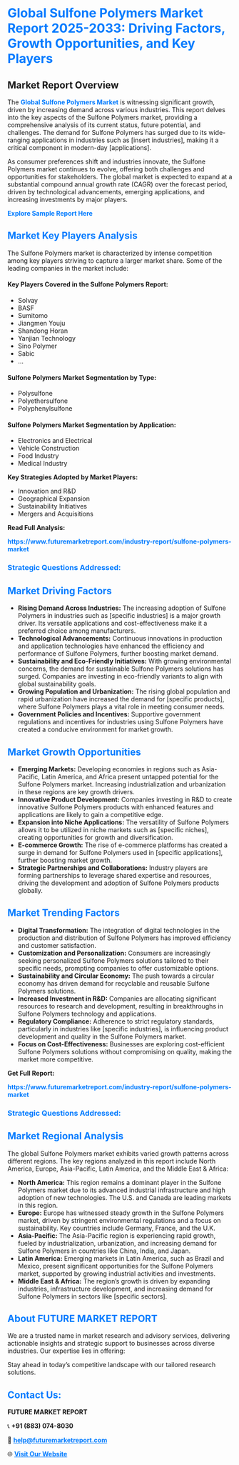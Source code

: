 <h1 style="color: #007BFF;">Global Sulfone Polymers Market Report 2025-2033: Driving Factors, Growth Opportunities, and Key Players</h1>

<section id="overview">
<h2>Market Report Overview</h2>
<p>The <a href="https://www.futuremarketreport.com/industry-report/sulfone-polymers-market" style="color: #007BFF; text-decoration: none;"><strong>Global Sulfone Polymers Market</strong></a> is witnessing significant growth, driven by increasing demand across various industries. This report delves into the key aspects of the Sulfone Polymers market, providing a comprehensive analysis of its current status, future potential, and challenges. The demand for Sulfone Polymers has surged due to its wide-ranging applications in industries such as [insert industries], making it a critical component in modern-day [applications].</p>
<p>As consumer preferences shift and industries innovate, the Sulfone Polymers market continues to evolve, offering both challenges and opportunities for stakeholders. The global market is expected to expand at a substantial compound annual growth rate (CAGR) over the forecast period, driven by technological advancements, emerging applications, and increasing investments by major players.</p>
</section>

<section id="overview">
<p><a href="https://www.futuremarketreport.com/request-sample/reportId=91059" style="color: #007BFF; text-decoration: none;"><strong>Explore Sample Report Here</strong></a></p>
</section>

<section id="key-players">
<h2 style="color: #007BFF;">Market Key Players Analysis</h2>
<p>The Sulfone Polymers market is characterized by intense competition among key players striving to capture a larger market share. Some of the leading companies in the market include:</p>
<h4>Key Players Covered in the Sulfone Polymers Report:</h4>
<ul><li>Solvay</li><li>BASF</li><li>Sumitomo</li><li>Jiangmen Youju</li><li>Shandong Horan</li><li>Yanjian Technology</li><li>Sino Polymer</li><li>Sabic</li><li>...</li></ul>
<h4>Sulfone Polymers Market Segmentation by Type:</h4>
<ul><li>Polysulfone</li><li>Polyethersulfone</li><li>Polyphenylsulfone</li></ul>

<h4>Sulfone Polymers Market Segmentation by Application:</h4>
<ul><li>Electronics and Electrical</li><li>Vehicle Construction</li><li>Food Industry</li><li>Medical Industry</li></ul>
<p><strong>Key Strategies Adopted by Market Players:</strong></p>
<ul>
<li>Innovation and R&D</li>
<li>Geographical Expansion</li>
<li>Sustainability Initiatives</li>
<li>Mergers and Acquisitions</li>
</ul>
</section>

<section>
<p><strong>Read Full Analysis: </strong></p><a href="https://www.futuremarketreport.com/industry-report/sulfone-polymers-market" style="color: #007BFF; text-decoration: none;"><strong>https://www.futuremarketreport.com/industry-report/sulfone-polymers-market</strong></a>
<h3 style="color: #007BFF;">Strategic Questions Addressed:</h3>
</section>

<section id="driving-factors">
<h2 style="color: #007BFF;">Market Driving Factors</h2>
<ul>
<li><strong>Rising Demand Across Industries:</strong> The increasing adoption of Sulfone Polymers in industries such as [specific industries] is a major growth driver. Its versatile applications and cost-effectiveness make it a preferred choice among manufacturers.</li>
<li><strong>Technological Advancements:</strong> Continuous innovations in production and application technologies have enhanced the efficiency and performance of Sulfone Polymers, further boosting market demand.</li>
<li><strong>Sustainability and Eco-Friendly Initiatives:</strong> With growing environmental concerns, the demand for sustainable Sulfone Polymers solutions has surged. Companies are investing in eco-friendly variants to align with global sustainability goals.</li>
<li><strong>Growing Population and Urbanization:</strong> The rising global population and rapid urbanization have increased the demand for [specific products], where Sulfone Polymers plays a vital role in meeting consumer needs.</li>
<li><strong>Government Policies and Incentives:</strong> Supportive government regulations and incentives for industries using Sulfone Polymers have created a conducive environment for market growth.</li>
</ul>
</section>

<section id="growth-opportunities">
<h2 style="color: #007BFF;">Market Growth Opportunities</h2>
<ul>
<li><strong>Emerging Markets:</strong> Developing economies in regions such as Asia-Pacific, Latin America, and Africa present untapped potential for the Sulfone Polymers market. Increasing industrialization and urbanization in these regions are key growth drivers.</li>
<li><strong>Innovative Product Development:</strong> Companies investing in R&D to create innovative Sulfone Polymers products with enhanced features and applications are likely to gain a competitive edge.</li>
<li><strong>Expansion into Niche Applications:</strong> The versatility of Sulfone Polymers allows it to be utilized in niche markets such as [specific niches], creating opportunities for growth and diversification.</li>
<li><strong>E-commerce Growth:</strong> The rise of e-commerce platforms has created a surge in demand for Sulfone Polymers used in [specific applications], further boosting market growth.</li>
<li><strong>Strategic Partnerships and Collaborations:</strong> Industry players are forming partnerships to leverage shared expertise and resources, driving the development and adoption of Sulfone Polymers products globally.</li>
</ul>
</section>

<section id="trending-factors">
<h2 style="color: #007BFF;">Market Trending Factors</h2>
<ul>
<li><strong>Digital Transformation:</strong> The integration of digital technologies in the production and distribution of Sulfone Polymers has improved efficiency and customer satisfaction.</li>
<li><strong>Customization and Personalization:</strong> Consumers are increasingly seeking personalized Sulfone Polymers solutions tailored to their specific needs, prompting companies to offer customizable options.</li>
<li><strong>Sustainability and Circular Economy:</strong> The push towards a circular economy has driven demand for recyclable and reusable Sulfone Polymers solutions.</li>
<li><strong>Increased Investment in R&D:</strong> Companies are allocating significant resources to research and development, resulting in breakthroughs in Sulfone Polymers technology and applications.</li>
<li><strong>Regulatory Compliance:</strong> Adherence to strict regulatory standards, particularly in industries like [specific industries], is influencing product development and quality in the Sulfone Polymers market.</li>
<li><strong>Focus on Cost-Effectiveness:</strong> Businesses are exploring cost-efficient Sulfone Polymers solutions without compromising on quality, making the market more competitive.</li>
</ul>
</section>

<section>
<p><strong>Get Full Report: </strong></p><a href="https://www.futuremarketreport.com/industry-report/sulfone-polymers-market" style="color: #007BFF; text-decoration: none;"><strong>https://www.futuremarketreport.com/industry-report/sulfone-polymers-market</strong></a>
<h3 style="color: #007BFF;">Strategic Questions Addressed:</h3>
</section>


<section id="regional-analysis">
<h2 style="color: #007BFF;">Market Regional Analysis</h2>
<p>The global Sulfone Polymers market exhibits varied growth patterns across different regions. The key regions analyzed in this report include North America, Europe, Asia-Pacific, Latin America, and the Middle East & Africa:</p>
<ul>
<li><strong>North America:</strong> This region remains a dominant player in the Sulfone Polymers market due to its advanced industrial infrastructure and high adoption of new technologies. The U.S. and Canada are leading markets in this region.</li>
<li><strong>Europe:</strong> Europe has witnessed steady growth in the Sulfone Polymers market, driven by stringent environmental regulations and a focus on sustainability. Key countries include Germany, France, and the U.K.</li>
<li><strong>Asia-Pacific:</strong> The Asia-Pacific region is experiencing rapid growth, fueled by industrialization, urbanization, and increasing demand for Sulfone Polymers in countries like China, India, and Japan.</li>
<li><strong>Latin America:</strong> Emerging markets in Latin America, such as Brazil and Mexico, present significant opportunities for the Sulfone Polymers market, supported by growing industrial activities and investments.</li>
<li><strong>Middle East & Africa:</strong> The region’s growth is driven by expanding industries, infrastructure development, and increasing demand for Sulfone Polymers in sectors like [specific sectors].</li>
</ul>
</section>

<footer>
<h2 style="color: #007BFF;">About FUTURE MARKET REPORT</h2>
<p>We are a trusted name in market research and advisory services, delivering actionable insights and strategic support to businesses across diverse industries. Our expertise lies in offering:</p>

<p>Stay ahead in today’s competitive landscape with our tailored research solutions.</p>

<h2 style="color: #007BFF;">Contact Us:</h2>
<p><strong>FUTURE MARKET REPORT</strong></p>
<p>📞 <strong>+91 (883) 074-8030</strong></p>
<p>📧 <strong><a href="mailto:help@futuremarketreport.com" style="color: #007BFF;">help@futuremarketreport.com</a></strong></p>
<p>🌐 <strong><a href="https://www.futuremarketreport.com/" style="color: #007BFF;">Visit Our Website</a></strong></p>
</footer>